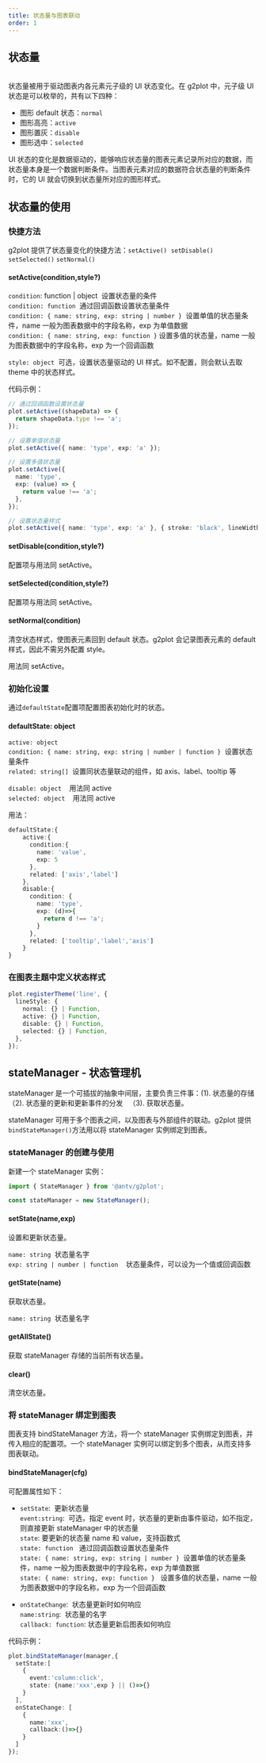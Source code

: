 ```yaml
---
title: 状态量与图表联动
order: 1
---
```


## 状态量

<br/>
状态量被用于驱动图表内各元素元子级的 UI 状态变化。在 g2plot 中，元子级 UI 状态是可以枚举的，共有以下四种：

- 图形 default 状态：`normal`
- 图形高亮：`active`
- 图形置灰：`disable`
- 图形选中：`selected`

UI 状态的变化是数据驱动的，能够响应状态量的图表元素记录所对应的数据，而状态量本身是一个数据判断条件。当图表元素对应的数据符合状态量的判断条件时，它的 UI 就会切换到状态量所对应的图形样式。

## 状态量的使用

### 快捷方法

g2plot 提供了状态量变化的快捷方法：`setActive()`  `setDisable()`  `setSelected()` `setNormal()`

#### setActive(condition,style?)

`condition`: function | object  设置状态量的条件<br/>
`condition: function`  通过回调函数设置状态量条件<br/>
`condition: { name: string, exp: string | number }`  设置单值的状态量条件，name 一般为图表数据中的字段名称，exp 为单值数据<br/>
`condition: { name: string, exp: function }` 设置多值的状态量，name 一般为图表数据中的字段名称，exp 为一个回调函数

`style: object`  可选，设置状态量驱动的 UI 样式。如不配置，则会默认去取 theme 中的状态样式。

代码示例：

```typescript
// 通过回调函数设置状态量
plot.setActive((shapeData) => {
  return shapeData.type !== 'a';
});

// 设置单值状态量
plot.setActive({ name: 'type', exp: 'a' });

// 设置多值状态量
plot.setActive({
  name: 'type',
  exp: (value) => {
    return value !== 'a';
  },
});

// 设置状态量样式
plot.setActive({ name: 'type', exp: 'a' }, { stroke: 'black', lineWidth: 2 });
```

#### setDisable(condition,style?)

配置项与用法同 setActive。

#### setSelected(condition,style?)

配置项与用法同 setActive。

#### setNormal(condition)

清空状态样式，使图表元素回到 default 状态。g2plot 会记录图表元素的 default 样式，因此不需另外配置 style。

用法同 setActive。

### 初始化设置

通过`defaultState`配置项配置图表初始化时的状态。

#### defaultState: object

`active: object`<br />
`condition: { name: string, exp: string | number | function }`  设置状态量条件<br />
`related: string[]`  设置同状态量联动的组件，如 axis、label、tooltip 等<br />

`disable: object`    用法同 active<br />
`selected: object`    用法同 active<br />

用法：

```typescript
defaultState:{
    active:{
      condition:{
        name: 'value',
        exp: 5
      },
      related: ['axis','label']
    },
    disable:{
      condition: {
        name: 'type',
        exp: (d)=>{
          return d !== 'a';
        }
      },
      related: ['tooltip','label','axis']
    }
}
```

### 在图表主题中定义状态样式

```typescript
plot.registerTheme('line', {
  lineStyle: {
    normal: {} | Function,
    active: {} | Function,
    disable: {} | Function,
    selected: {} | Function,
  },
});
```

## stateManager - 状态管理机

stateManager 是一个可插拔的抽象中间层，主要负责三件事：(1). 状态量的存储 （2). 状态量的更新和更新事件的分发   （3). 获取状态量。

stateManager 可用于多个图表之间，以及图表与外部组件的联动。g2plot 提供`bindStateManager()`方法用以将 stateManager 实例绑定到图表。

### stateManager 的创建与使用

新建一个 stateManager 实例：

```typescript
import { StateManager } from '@antv/g2plot';

const stateManager = new StateManager();
```

#### setState(name,exp)

设置和更新状态量。

`name: string`  状态量名字<br />
`exp: string | number | function`    状态量条件，可以设为一个值或回调函数

#### getState(name)

获取状态量。

`name: string`  状态量名字

#### getAllState()

获取 stateManager 存储的当前所有状态量。

#### clear()

清空状态量。

### 将 stateManager 绑定到图表

图表支持 bindStateManager 方法，将一个 stateManager 实例绑定到图表，并传入相应的配置项。一个 stateManager 实例可以绑定到多个图表，从而支持多图表联动。

#### bindStateManager(cfg)

可配置属性如下：

- `setState`:  更新状态量 <br/>
  `event:string`:  可选，指定 event 时，状态量的更新由事件驱动，如不指定，则直接更新 stateManager 中的状态量<br />
  `state`: 要更新的状态量 name 和 value，支持函数式<br />
  `state: function`   通过回调函数设置状态量条件<br />
  `state: { name: string, exp: string | number }`  设置单值的状态量条件，name 一般为图表数据中的字段名称，exp 为单值数据<br />
  `state: { name: string, exp: function }`   设置多值的状态量，name 一般为图表数据中的字段名称，exp 为一个回调函数

- `onStateChange`:  状态量更新时如何响应 <br/>
  `name:string`:  状态量的名字  <br />
  `callback: function`: 状态量更新后图表如何响应

代码示例：

```typescript
plot.bindStateManager(manager,{
  setState:[
    {
      event:'column:click',
      state: {name:'xxx',exp } || ()=>{}
    }
  ],
  onStateChange: [
    {
      name:'xxx',
      callback:()=>{}
    }
  ]
});
```
